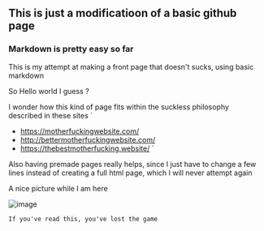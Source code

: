 ## This is just a modificatioon of a basic github page

### Markdown is pretty easy so far

This is my attempt at making a front page that doesn't sucks, using basic markdown

So Hello world I guess ?

I wonder how this kind of page fits within the suckless philosophy described in these sites
`
 - https://motherfuckingwebsite.com/
 - http://bettermotherfuckingwebsite.com/
 - https://thebestmotherfucking.website/
`

Also having premade pages really helps, since I just have to change a few lines instead of creating a full html page, which I will never attempt again

A nice picture while I am here

![image](https://user-images.githubusercontent.com/60614398/123559932-748b7300-d79f-11eb-864d-55415385f454.png)

````
If you've read this, you've lost the game
````
